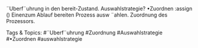 ¨Uberf¨uhrung in den bereit-Zustand.
Auswahlstrategie?
•Zuordnen :assign ()
Einenzum Ablauf bereiten Prozess ausw ¨ahlen.
Zuordnung des Prozessors.

   Tags & Topics:
   #¨Uberf¨uhrung
   #Zuordnung
   #Auswahlstrategie
   #•Zuordnen
   #auswahlstrategie